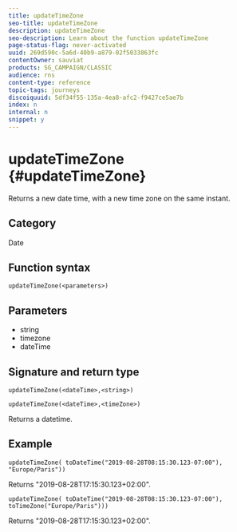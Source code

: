 ```yaml
---
title: updateTimeZone
seo-title: updateTimeZone
description: updateTimeZone
seo-description: Learn about the function updateTimeZone
page-status-flag: never-activated
uuid: 269d590c-5a6d-40b9-a879-02f5033863fc
contentOwner: sauviat
products: SG_CAMPAIGN/CLASSIC
audience: rns
content-type: reference
topic-tags: journeys
discoiquuid: 5df34f55-135a-4ea8-afc2-f9427ce5ae7b
index: n
internal: n
snippet: y
---
```


# updateTimeZone {#updateTimeZone}

Returns a new date time, with a new time zone on the same instant.

## Category

Date

## Function syntax

`updateTimeZone(<parameters>)`

## Parameters

* string
* timezone
* dateTime

## Signature and return type

`updateTimeZone(<dateTime>,<string>)`

`updateTimeZone(<dateTime>,<timeZone>)`

Returns a datetime.

## Example

`updateTimeZone( toDateTime("2019-08-28T08:15:30.123-07:00"), "Europe/Paris"))`

Returns "2019-08-28T17:15:30.123+02:00".

`updateTimeZone( toDateTime("2019-08-28T08:15:30.123-07:00"), toTimeZone("Europe/Paris")))`

Returns "2019-08-28T17:15:30.123+02:00".
